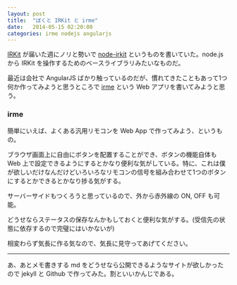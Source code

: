 ```yaml
---
layout: post
title:  "ぼくと IRKit と irme"
date:   2014-05-15 02:20:00
categories: irme nodejs angularjs
---
```


[IRKit][irkit] が届いた週にノリと勢いで [node-irkit][node-irkit] というものを書いていた。node.js から IRKit を操作するためのベースライブラリみたいなものだ。

最近は会社で AngularJS ばかり触っているのだが、慣れてきたこともあって1つ何か作ってみようと思うところで [irme][irme] という Web アプリを書いてみようと思う。

### irme

簡単にいえば、よくある汎用リモコンを Web App で作ってみよう、というもの。

ブラウザ画面上に自由にボタンを配置することができ、ボタンの機能自体も Web 上で設定できるようにするとかなり便利な気がしている。特に、これは僕が欲しいだけなんだけどいろいろなリモコンの信号を組み合わせて1つのボタンにするとかできるとかなり捗る気がする。

サーバーサイドもつくろうと思っているので、外から赤外線の ON, OFF も可能。

どうせならステータスの保存なんかもしておくと便利な気がする。(受信先の状態に依存するので完璧にはいかないが)

相変わらず気長に作る気なので、気長に見守ってあげてください。

--------------

あ、あとメモ書きする md をどうせなら公開できるようなサイトが欲しかったので jekyll と Github で作ってみた。割といいかんじである。

[irme]: https://github.com/dameleon/irme
[irkit]: http://getirkit.com/
[node-irkit]: https://github.com/dameleon/node-irkit
